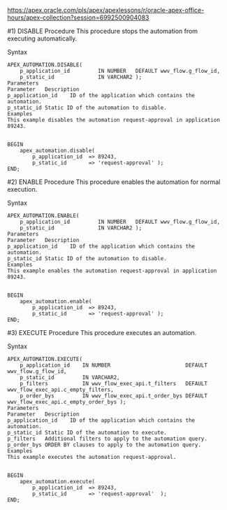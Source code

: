https://apex.oracle.com/pls/apex/apexlessons/r/oracle-apex-office-hours/apex-collection?session=6992500904083

#1) DISABLE Procedure
This procedure stops the automation from executing automatically.

Syntax
```
APEX_AUTOMATION.DISABLE(
    p_application_id         IN NUMBER   DEFAULT wwv_flow.g_flow_id,
    p_static_id              IN VARCHAR2 );
Parameters
Parameter	Description
p_application_id	ID of the application which contains the automation.
p_static_id	Static ID of the automation to disable.
Examples
This example disables the automation request-approval in application 89243.


BEGIN
    apex_automation.disable(
        p_application_id  => 89243,
        p_static_id       => 'request-approval' );
END;
```
#2) ENABLE Procedure
This procedure enables the automation for normal execution.

Syntax
```
APEX_AUTOMATION.ENABLE(
    p_application_id         IN NUMBER   DEFAULT wwv_flow.g_flow_id,
    p_static_id              IN VARCHAR2 );
Parameters
Parameter	Description
p_application_id	ID of the application which contains the automation.
p_static_id	Static ID of the automation to disable.
Examples
This example enables the automation request-approval in application 89243.


BEGIN
    apex_automation.enable(
        p_application_id  => 89243,
        p_static_id       => 'request-approval' );
END;
```
#3) EXECUTE Procedure
This procedure executes an automation.

Syntax
```
APEX_AUTOMATION.EXECUTE(
    p_application_id    IN NUMBER                        DEFAULT wwv_flow.g_flow_id,
    p_static_id         IN VARCHAR2,
    p_filters           IN wwv_flow_exec_api.t_filters   DEFAULT wwv_flow_exec_api.c_empty_filters,
    p_order_bys         IN wwv_flow_exec_api.t_order_bys DEFAULT wwv_flow_exec_api.c_empty_order_bys );
Parameters
Parameter	Description
p_application_id	ID of the application which contains the automation.
p_static_id	Static ID of the automation to execute.
p_filters	Additional filters to apply to the automation query.
p_order_bys	ORDER BY clauses to apply to the automation query.
Examples
This example executes the automation request-approval.


BEGIN 
    apex_automation.execute(
        p_application_id  => 89243,
        p_static_id       => 'request-approval'  );
END;
```
